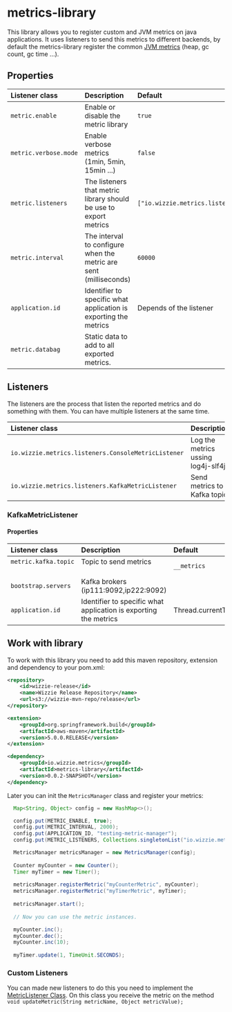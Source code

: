 # metrics-library

This library allows you to register custom and JVM metrics on java applications. It uses listeners to send this metrics to different backends, by default the metrics-library register the common [JVM metrics](https://github.com/wizzie-io/metrics-library/blob/master/src/main/java/io/wizzie/metrics/MetricsManager.java#L81) (heap, gc count, gc time ...).

## Properties

| Listener class           | Description                                                       | Default        | Type|
| :-------------           | :-------------                                                    | :------------- | :---- |
| `metric.enable`          | Enable or disable the metric library                              | `true`         | boolean |
| `metric.verbose.mode`    | Enable verbose metrics (1min, 5min, 15min ...)                    | `false`        | boolean |
| `metric.listeners`       | The listeners that metric library should be use to export metrics | `["io.wizzie.metrics.listeners.ConsoleMetricListener"]`               | List |
| `metric.interval`        | The interval to configure when the metric are sent (milliseconds) | `60000`        | Long |
| `application.id`         | Identifier to specific what application is exporting the metrics  | Depends of the listener                | String |
| `metric.databag`         | Static data to add to all exported metrics.                       |                | Map[String, Object] |

## Listeners
The listeners are the process that listen the reported metrics and do something with them. You can have multiple listeners at the same time.

| Listener class                                       | Description                         |
| :-------------                                       | :-------------                      |
| `io.wizzie.metrics.listeners.ConsoleMetricListener`  | Log the metrics ussing log4j-slf4j  |
| `io.wizzie.metrics.listeners.KafkaMetricListener`    | Send metrics to Kafka topic         |

### KafkaMetricListener

#### Properties

| Listener class           | Description                                       | Default        | Type   |
| :-------------           | :-------------                                    | :------------- | :----  |
| `metric.kafka.topic`     | Topic to send metrics                             | `__metrics` | String |
| `bootstrap.servers`      | Kafka brokers (ip111:9092,ip222:9092)             |                | String |
| `application.id`         | Identifier to specific what application is exporting the metrics | Thread.currentThread().getName()| String |

## Work with library

To work with this library you need to add this maven repository, extension and dependency to your pom.xml:

```xml
<repository>
    <id>wizzie-release</id>
    <name>Wizzie Release Repository</name>
    <url>s3://wizzie-mvn-repo/release</url>
</repository>
```

```xml
<extension>
    <groupId>org.springframework.build</groupId>
    <artifactId>aws-maven</artifactId>
    <version>5.0.0.RELEASE</version>
</extension>
```

```xml
<dependency>
    <groupId>io.wizzie.metrics</groupId>
    <artifactId>metrics-library</artifactId>
    <version>0.0.2-SNAPSHOT</version>
</dependency>
```


Later you can init the `MetricsManager` class and register your metrics:

```java
  Map<String, Object> config = new HashMap<>();

  config.put(METRIC_ENABLE, true);
  config.put(METRIC_INTERVAL, 2000);
  config.put(APPLICATION_ID, "testing-metric-manager");
  config.put(METRIC_LISTENERS, Collections.singletonList("io.wizzie.metrics.listeners.ConsoleMetricListener"));

  MetricsManager metricsManager = new MetricsManager(config);
  
  Counter myCounter = new Counter();
  Timer myTimer = new Timer();
  
  metricsManager.registerMetric("myCounterMetric", myCounter);
  metricsManager.registerMetric("myTimerMetric", myTimer);
  
  metricsManager.start();
  
  // Now you can use the metric instances.

  myCounter.inc();
  myCounter.dec();
  myCounter.inc(10);
  
  myTimer.update(1, TimeUnit.SECONDS);
```

### Custom Listeners
You can made new listeners to do this you need to implement the [MetricListener Class](https://github.com/wizzie-io/metrics-library/blob/master/src/main/java/io/wizzie/metrics/listeners/MetricListener.java). On this class you receive the metric on the method `void updateMetric(String metricName, Object metricValue);`


